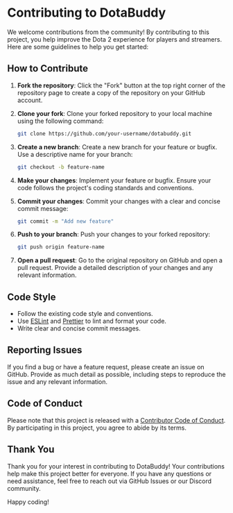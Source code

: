 # Contributing to DotaBuddy

We welcome contributions from the community! By contributing to this project, you help improve the Dota 2 experience for players and streamers. Here are some guidelines to help you get started:

## How to Contribute

1. **Fork the repository**: Click the "Fork" button at the top right corner of the repository page to create a copy of the repository on your GitHub account.

2. **Clone your fork**: Clone your forked repository to your local machine using the following command:

   ```bash
   git clone https://github.com/your-username/dotabuddy.git
   ```

3. **Create a new branch**: Create a new branch for your feature or bugfix. Use a descriptive name for your branch:

   ```bash
   git checkout -b feature-name
   ```

4. **Make your changes**: Implement your feature or bugfix. Ensure your code follows the project's coding standards and conventions.

5. **Commit your changes**: Commit your changes with a clear and concise commit message:

   ```bash
   git commit -m "Add new feature"
   ```

6. **Push to your branch**: Push your changes to your forked repository:

   ```bash
   git push origin feature-name
   ```

7. **Open a pull request**: Go to the original repository on GitHub and open a pull request. Provide a detailed description of your changes and any relevant information.

## Code Style

- Follow the existing code style and conventions.
- Use [ESLint](https://eslint.org/) and [Prettier](https://prettier.io/) to lint and format your code.
- Write clear and concise commit messages.

## Reporting Issues

If you find a bug or have a feature request, please create an issue on GitHub. Provide as much detail as possible, including steps to reproduce the issue and any relevant information.

## Code of Conduct

Please note that this project is released with a [Contributor Code of Conduct](CODE_OF_CONDUCT.md). By participating in this project, you agree to abide by its terms.

## Thank You

Thank you for your interest in contributing to DotaBuddy! Your contributions help make this project better for everyone. If you have any questions or need assistance, feel free to reach out via GitHub Issues or our Discord community.

Happy coding!
